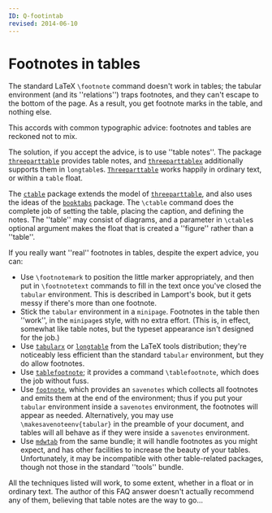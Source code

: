 ```yaml
---
ID: Q-footintab
revised: 2014-06-10
---
```

# Footnotes in tables

The standard LaTeX `\footnote` command doesn't work in tables;
the tabular environment (and its ''relations'') traps footnotes, and
they can't escape to the bottom of the page.  As a result, you get
footnote marks in the table, and nothing else.

This accords with common typographic advice: footnotes and tables are
reckoned not to mix.

The solution, if you accept the advice, is to use ''table notes''.
The package [`threeparttable`](https://ctan.org/pkg/threeparttable) provides table notes, and
[`threeparttablex`](https://ctan.org/pkg/threeparttablex) additionally supports them in
`longtable`s.  [`Threeparttable`](https://ctan.org/pkg/Threeparttable) works happily in
ordinary text, or within a `table` float. 

The [`ctable`](https://ctan.org/pkg/ctable) package extends the model of
[`threeparttable`](https://ctan.org/pkg/threeparttable), and also uses the ideas of the
[`booktabs`](https://ctan.org/pkg/booktabs) package.  The `\ctable` command does the complete
job of setting the table, placing the caption, and defining the
notes.  The ''table'' may consist of diagrams, and a parameter in
`\ctable`s optional argument makes the float that is created a
''figure'' rather than a ''table''.

If you really want ''real'' footnotes in tables, despite the expert
advice, you can:
  

-  Use `\footnotemark` to position the little marker
    appropriately, and then put in `\footnotetext` commands to fill in
    the text once you've closed the `tabular` environment.
    This is described in Lamport's book, but it gets messy if there's
    more than one footnote.
-  Stick the `tabular` environment in a
    `minipage`.  Footnotes in the 
    table then ''work'', in the `minipage`s style, with no
    extra effort.  (This is, in effect, somewhat like table notes, but
    the typeset appearance isn't designed for the job.)
-  Use [`tabularx`](https://ctan.org/pkg/tabularx) or [`longtable`](https://ctan.org/pkg/longtable) from the LaTeX
    tools distribution; they're noticeably less efficient than the
    standard `tabular` environment, but they do allow
    footnotes.
-  Use [`tablefootnote`](https://ctan.org/pkg/tablefootnote); it provides a command `\tablefootnote`,
    which does the job without fuss.
-  Use [`footnote`](https://ctan.org/pkg/footnote), which provides an
    `savenotes` which collects all footnotes and emits them
    at the end of the environment; thus if you put your
    `tabular` environment inside a `savenotes`
    environment, the footnotes will appear as needed.  Alternatively,
    you may use `\makesavenoteenv{tabular}` in the preamble of your
    document, and tables will all behave as if they were inside a
    `savenotes` environment.
-  Use [`mdwtab`](https://ctan.org/pkg/mdwtab) from the same bundle; it will handle
    footnotes as you might expect, and has other facilities to increase
    the beauty of your tables.  Unfortunately, it may be incompatible
    with other table-related packages, though not those in the standard ''tools''
    bundle.

All the techniques listed will work, to some extent, whether in a float or
in ordinary text.  The author of this FAQ answer doesn't actually
recommend any of them, believing that table notes are the way to go&hellip;

